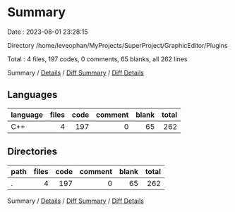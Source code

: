 # Summary

Date : 2023-08-01 23:28:15

Directory /home/leveophan/MyProjects/SuperProject/GraphicEditor/Plugins

Total : 4 files,  197 codes, 0 comments, 65 blanks, all 262 lines

Summary / [Details](details.md) / [Diff Summary](diff.md) / [Diff Details](diff-details.md)

## Languages
| language | files | code | comment | blank | total |
| :--- | ---: | ---: | ---: | ---: | ---: |
| C++ | 4 | 197 | 0 | 65 | 262 |

## Directories
| path | files | code | comment | blank | total |
| :--- | ---: | ---: | ---: | ---: | ---: |
| . | 4 | 197 | 0 | 65 | 262 |

Summary / [Details](details.md) / [Diff Summary](diff.md) / [Diff Details](diff-details.md)